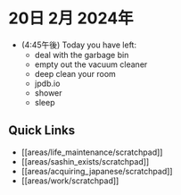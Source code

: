 # 20日 2月 2024年
- (4:45午後) Today you have left:
  - deal with the garbage bin
  - empty out the vacuum cleaner
  - deep clean your room
  - jpdb.io
  - shower
  - sleep




## Quick Links
- [[areas/life_maintenance/scratchpad]]
- [[areas/sashin_exists/scratchpad]]
- [[areas/acquiring_japanese/scratchpad]]
- [[areas/work/scratchpad]]

